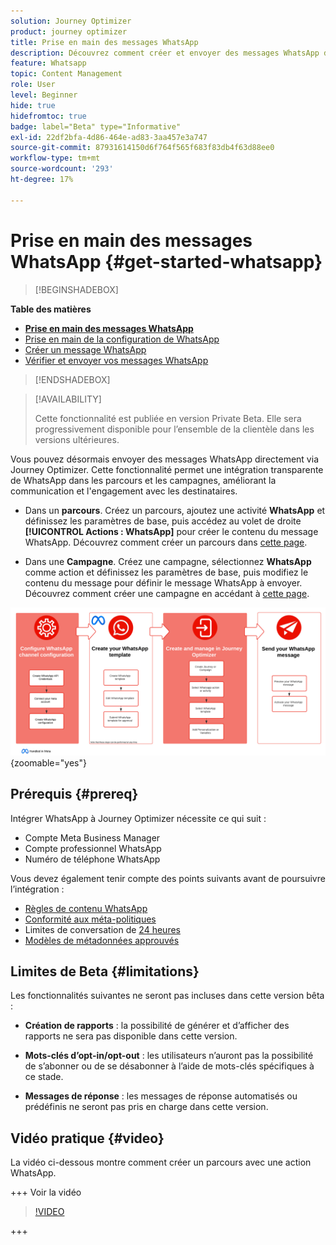 ```yaml
---
solution: Journey Optimizer
product: journey optimizer
title: Prise en main des messages WhatsApp
description: Découvrez comment créer et envoyer des messages WhatsApp dans Journey Optimizer
feature: Whatsapp
topic: Content Management
role: User
level: Beginner
hide: true
hidefromtoc: true
badge: label="Beta" type="Informative"
exl-id: 22df2bfa-4d86-464e-ad83-3aa457e3a747
source-git-commit: 87931614150d6f764f565f683f83db4f63d88ee0
workflow-type: tm+mt
source-wordcount: '293'
ht-degree: 17%

---
```


# Prise en main des messages WhatsApp {#get-started-whatsapp}

>[!BEGINSHADEBOX]

**Table des matières**

* **[Prise en main des messages WhatsApp](get-started-whatsapp.md)**
* [Prise en main de la configuration de WhatsApp](whatsapp-configuration.md)
* [Créer un message WhatsApp](create-whatsapp.md)
* [Vérifier et envoyer vos messages WhatsApp](send-whatsapp.md)

>[!ENDSHADEBOX]

>[!AVAILABILITY]
>
>Cette fonctionnalité est publiée en version Private Beta. Elle sera progressivement disponible pour l’ensemble de la clientèle dans les versions ultérieures.

Vous pouvez désormais envoyer des messages WhatsApp directement via Journey Optimizer. Cette fonctionnalité permet une intégration transparente de WhatsApp dans les parcours et les campagnes, améliorant la communication et l&#39;engagement avec les destinataires.

* Dans un **parcours**. Créez un parcours, ajoutez une activité **WhatsApp** et définissez les paramètres de base, puis accédez au volet de droite **[!UICONTROL Actions : WhatsApp]** pour créer le contenu du message WhatsApp. Découvrez comment créer un parcours dans [cette page](../building-journeys/journey-gs.md).

* Dans une **Campagne**. Créez une campagne, sélectionnez **WhatsApp** comme action et définissez les paramètres de base, puis modifiez le contenu du message pour définir le message WhatsApp à envoyer. Découvrez comment créer une campagne en accédant à [cette page](../campaigns/create-campaign.md#configure).

![](assets/do-not-localize/whatsapp-beta.png){zoomable="yes"}

## Prérequis {#prereq}

Intégrer WhatsApp à Journey Optimizer nécessite ce qui suit :

* Compte Meta Business Manager
* Compte professionnel WhatsApp
* Numéro de téléphone WhatsApp

Vous devez également tenir compte des points suivants avant de poursuivre l’intégration :

* [ Règles de contenu WhatsApp ](https://www.whatsapp.com/legal/messaging-guidelines)
* [Conformité aux méta-politiques](https://www.whatsapp.com/legal)
* Limites de conversation de [24 heures](https://developers.facebook.com/docs/whatsapp/messaging-limits/)
* [Modèles de métadonnées approuvés](https://developers.facebook.com/docs/whatsapp/message-templates/guidelines/)

## Limites de Beta {#limitations}

Les fonctionnalités suivantes ne seront pas incluses dans cette version bêta :

* **Création de rapports** : la possibilité de générer et d’afficher des rapports ne sera pas disponible dans cette version.

* **Mots-clés d’opt-in/opt-out** : les utilisateurs n’auront pas la possibilité de s’abonner ou de se désabonner à l’aide de mots-clés spécifiques à ce stade.

* **Messages de réponse** : les messages de réponse automatisés ou prédéfinis ne seront pas pris en charge dans cette version.

## Vidéo pratique {#video}


La vidéo ci-dessous montre comment créer un parcours avec une action WhatsApp.

+++ Voir la vidéo

>[!VIDEO](https://video.tv.adobe.com/v/3451621?learn=on)

+++
